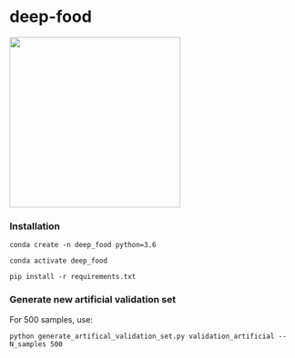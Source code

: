# deep-food

<img src="https://github.com/Iskriyana/deep-food/master/blob/assets/deep_food.jpg" width=300/>

### Installation

`conda create -n deep_food python=3.6`

`conda activate deep_food`

`pip install -r requirements.txt`

### Generate new artificial validation set

For 500 samples, use:

`python generate_artifical_validation_set.py validation_artificial --N_samples 500`
